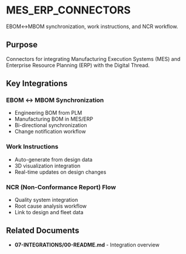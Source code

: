# MES_ERP_CONNECTORS

EBOM↔MBOM synchronization, work instructions, and NCR workflow.

## Purpose

Connectors for integrating Manufacturing Execution Systems (MES) and Enterprise Resource Planning (ERP) with the Digital Thread.

## Key Integrations

### EBOM ↔ MBOM Synchronization
- Engineering BOM from PLM
- Manufacturing BOM in MES/ERP
- Bi-directional synchronization
- Change notification workflow

### Work Instructions
- Auto-generate from design data
- 3D visualization integration
- Real-time updates on design changes

### NCR (Non-Conformance Report) Flow
- Quality system integration
- Root cause analysis workflow
- Link to design and fleet data

## Related Documents

- **07-INTEGRATIONS/00-README.md** - Integration overview
